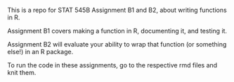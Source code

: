 This is a repo for STAT 545B Assignment B1 and B2, about writing functions in R. 

Assignment B1 covers making a function in R, documenting it, and testing it.

Assignment B2 will evaluate your ability to wrap that function (or something else!) in an R package.

To run the code in these assignments, go to the respective rmd files and knit them. 